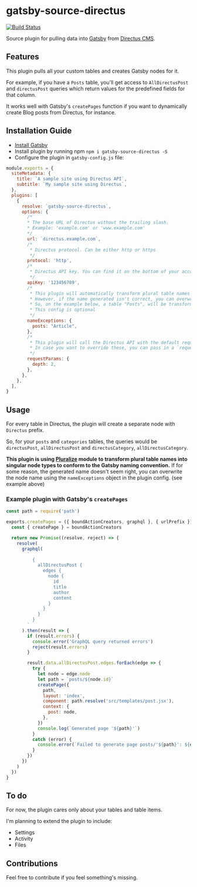 # gatsby-source-directus
[![Build Status](https://travis-ci.org/iKonrad/gatsby-source-directus.svg?branch=master)](https://travis-ci.org/iKonrad/gatsby-source-directus)

Source plugin for pulling data into [Gatsby](https://github.com/gatsbyjs) from
[Directus CMS](https://getdirectus.com/).


## Features

This plugin pulls all your custom tables and creates Gatsby nodes for it.

For example, if you have a `Posts` table, you'll get access to `AllDirectusPost` and `directusPost` queries which return values for the predefined fields for that column.

It works well with Gatsby's `createPages` function if you want to dynamically create Blog posts from Directus, for instance.

## Installation Guide

- [Install Gatsby](https://www.gatsbyjs.org/docs/)
- Install plugin by running npm `npm i gatsby-source-directus -S`
- Configure the plugin in `gatsby-config.js` file:

```javascript
module.exports = {
  siteMetadata: {
    title: `A sample site using Directus API`,
    subtitle: `My sample site using Directus`,
  },
  plugins: [
    {
      resolve: `gatsby-source-directus`,
      options: {
        /*
        * The base URL of Directus without the trailing slash. 
        * Example: 'example.com' or 'www.example.com'
        */
        url: `directus.example.com`,
        /*
         * Directus protocol. Can be either http or https
         */
        protocol: 'http',
        /*
         * Directus API key. You can find it on the bottom of your account settings page.
         */
        apiKey: '123456789',   
        /*
         * This plugin will automatically transform plural table names into their singular counterparts.
         * However, if the name generated isn't correct, you can overwrite it by setting the `nameExceptions` object.
         * So, on the example below, a table "Posts", will be transformed to "Article" node type.
         * This config is optional
         */
        nameExceptions: {
          posts: "Article",
        },
        /*
         * This plugin will call the Directus API with the default request parameters.
         * In case you want to override these, you can pass in a `requestParams` object.
         */
        requestParams: {
          depth: 2,
        },
      },
    },
  ],
}
```

## Usage

For every table in Directus, the plugin will create a separate node with `Directus` prefix.

So, for your `posts` and `categories` tables, the queries would be `directusPost`, `allDirectusPost` and `directusCategory`, `allDirectusCategory`.

**This plugin is using [Pluralize](https://github.com/blakeembrey/pluralize) module to transform plural table names into singular node types to conform to the Gatsby naming convention.**
If for some reason, the generated name doesn't seem right, you can overwrite the node name using the `nameExceptions` object in the plugin config. (see example above)

### Example plugin with Gatsby's `createPages`

```javascript
const path = require('path')

exports.createPages = ({ boundActionCreators, graphql }, { urlPrefix }) => {
  const { createPage } = boundActionCreators

  return new Promise((resolve, reject) => {
    resolve(
      graphql(
        `
          {
            allDirectusPost {
              edges {
                node {
                  id
                  title
                  author
                  content
                }
              }
            }
          }
        `
      ).then(result => {
        if (result.errors) {
          console.error('GraphQL query returned errors')
          reject(result.errors)
        }

        result.data.allDirectusPost.edges.forEach(edge => {
          try {
            let node = edge.node
            let path = `posts/${node.id}`
            createPage({
              path,
              layout: 'index',
              component: path.resolve('src/templates/post.jsx'),
              context: {
                post: node,
              },
            })
            console.log(`Generated page '${path}'`)
          }
          catch (error) {
            console.error(`Failed to generate page posts/'${path}': ${error}`)
          }
        })
      })
    )
  })
}
```

## To do

For now, the plugin cares only about your tables and table items.

I'm planning to extend the plugin to include:
- Settings
- Activity
- Files

## Contributions

Feel free to contribute if you feel something's missing. 
